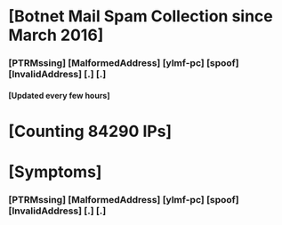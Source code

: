 # [Botnet Mail Spam Collection since March 2016]
### [PTRMssing] [MalformedAddress] [ylmf-pc] [spoof] [InvalidAddress] [.] [.]
#### [Updated every few hours]

# [Counting 84290 IPs]

# [Symptoms] 
###   [PTRMssing] [MalformedAddress] [ylmf-pc] [spoof] [InvalidAddress] [.] [.]
